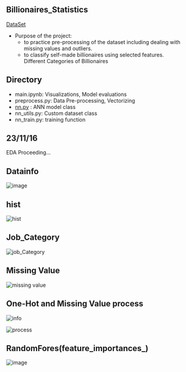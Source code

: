 ## Billionaires_Statistics
[DataSet](https://www.kaggle.com/datasets/nelgiriyewithana/billionaires-statistics-dataset)
- Purpose of the project:
  - to practice pre-processing of the dataset including dealing with missing values and outliers.
  - to classify self-made billionaires using selected features.  
Different Categories of Billionaires

## Directory
- main.ipynb: Visualizations, Model evaluations  
- preprocess.py: Data Pre-processing, Vectorizing  
- [nn.py](http://nn.py) : ANN model class  
- nn_utils.py: Custom dataset class  
- nn_train.py: training function  

## 23/11/16
EDA Proceeding... 
## Datainfo
![image](https://github.com/deeptudy/kaggle-billionaires_statistics/assets/103613730/3ff2dca1-ef75-437d-81ca-1d12a9c2e401)

## hist
![hist](https://github.com/deeptudy/kaggle-billionaires_statistics/assets/103613730/4fba261e-fa72-4c7e-a9c9-5fca26a58948)

## Job_Category
![job_Category](https://github.com/deeptudy/kaggle-billionaires_statistics/assets/103613730/70787953-8b39-4093-968b-68fe319b8160)

## Missing Value
![missing value](https://github.com/deeptudy/kaggle-billionaires_statistics/assets/103613730/b80d38d8-f5fe-462d-a82b-cac1a9892983)


## One-Hot and Missing Value process
![info](https://github.com/deeptudy/kaggle-billionaires_statistics/assets/103613730/45dc7d0d-f27d-41e9-afbe-9bc6349b963e)

![process](https://github.com/deeptudy/kaggle-billionaires_statistics/assets/103613730/1c521d6e-708b-45b9-9689-9a211220fd4d)


## RandomFores(feature_importances_)
![image](https://github.com/deeptudy/kaggle-billionaires_statistics/assets/103613730/6f828480-d6a7-4aba-b245-88baed8ff6d1)
